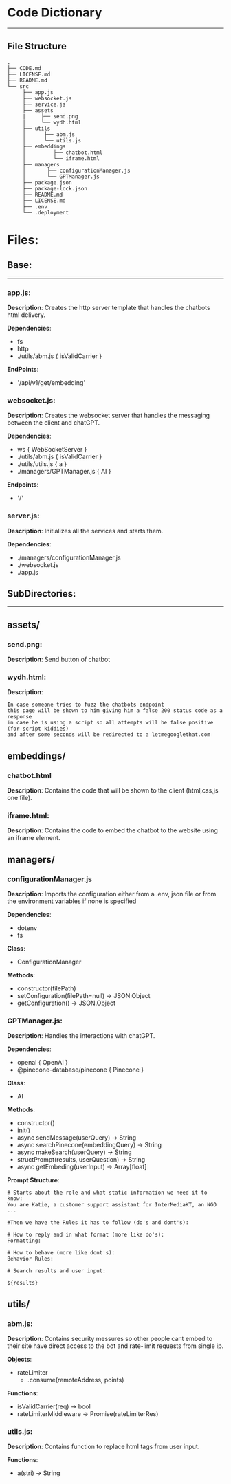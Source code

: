 # Code Dictionary
---
## File Structure
```
.
├── CODE.md
├── LICENSE.md
├── README.md
└── src
     ├── app.js
     ├── websocket.js
     ├── service.js
     ├── assets
     |     ├── send.png
     │     └── wydh.html
     ├── utils
     │      ├── abm.js
     │      └── utils.js
     ├── embeddings
     │         ├── chatbot.html
     │         └── iframe.html
     ├── managers
     │       ├── configurationManager.js
     │       └── GPTManager.js
     ├── package.json
     ├── package-lock.json
     ├── README.md
     ├── LICENSE.md
     ├── .env
     └── .deployment
```

# Files:

## Base:
---
### app.js:

**Description**: Creates the http server template that handles the chatbots html delivery.

**Dependencies**: 
- fs
- http
- ./utils/abm.js { isValidCarrier }

**EndPoints**:
- '/api/v1/get/embedding'

### websocket.js:
**Description**: Creates the websocket server that handles the messaging between the client and chatGPT.

**Dependencies**: 
- ws { WebSocketServer }
- ./utils/abm.js { isValidCarrier }
- ./utils/utils.js { a }
- ./managers/GPTManager.js { AI }

**Endpoints**:
- '/'

### server.js:
**Description**: Initializes all the services and starts them.

**Dependencies**:
- ./managers/configurationManager.js
- ./websocket.js
- ./app.js

## SubDirectories:
---
## assets/

### send.png:
**Description**: Send button of chatbot

### wydh.html:
**Description**:
```
In case someone tries to fuzz the chatbots endpoint
this page will be shown to him giving him a false 200 status code as a response 
in case he is using a script so all attempts will be false positive (for script kiddies)
and after some seconds will be redirected to a letmegooglethat.com 
```

## embeddings/

### chatbot.html
**Description**: Contains the code that will be shown to the client (html,css,js one file).

### iframe.html:
**Description**: Contains the code to embed the chatbot to the website using an iframe element. 

## managers/

### configurationManager.js
**Description**: Imports the configuration either from a .env, json file or from the environment variables if none is specified

**Dependencies**: 
- dotenv
- fs 

**Class**:
- ConfigurationManager

**Methods**:
- constructor(filePath)
- setConfiguration(filePath=null) -> JSON.Object
- getConfiguration() -> JSON.Object


### GPTManager.js:
**Description**: Handles the interactions with chatGPT.

**Dependencies**:
- openai { OpenAI }
- @pinecone-database/pinecone { Pinecone }

**Class**:
- AI

**Methods**:
- constructor()
- init()
- async sendMessage(userQuery) -> String
- async searchPinecone(embeddingQuery) -> String
- async makeSearch(userQuery) -> String
- structPrompt(results, userQuestion) -> String
- async getEmbeding(userInput) -> Array[float]

**Prompt Structure**:
```
# Starts about the role and what static information we need it to know:
You are Katie, a customer support assistant for InterMediaKT, an NGO ...

#Then we have the Rules it has to follow (do's and dont's):

# How to reply and in what format (more like do's):
Formatting:

# How to behave (more like dont's):
Behavior Rules:

# Search results and user input:

${results}
```

## utils/

### abm.js:
**Description**: Contains security messures so other people cant embed to their site have direct access to the bot and rate-limit requests from single ip.

**Objects**:
- rateLimiter
     - .consume(remoteAddress, points)

**Functions**:
- isValidCarrier(req) -> bool
- rateLimiterMiddleware -> Promise(rateLimiterRes)

### utils.js:
**Description**: Contains function to replace html tags from user input.

**Functions**: 
- a(stri) -> String

